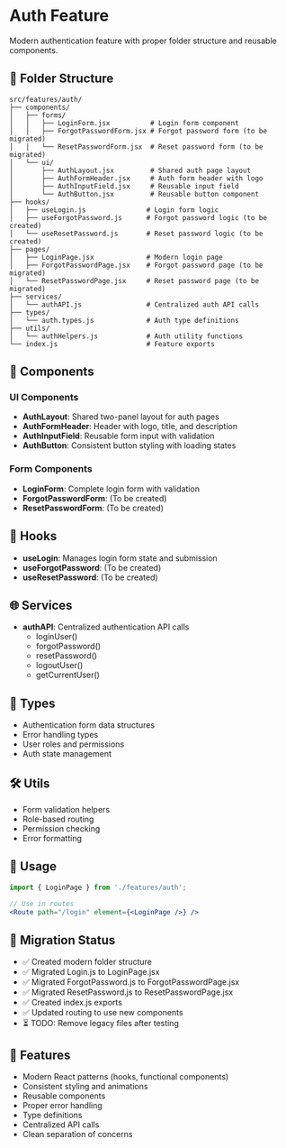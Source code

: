 # Auth Feature

Modern authentication feature with proper folder structure and reusable components.

## 📁 Folder Structure

```
src/features/auth/
├── components/
│   ├── forms/
│   │   ├── LoginForm.jsx          # Login form component
│   │   ├── ForgotPasswordForm.jsx # Forgot password form (to be migrated)
│   │   └── ResetPasswordForm.jsx  # Reset password form (to be migrated)
│   └── ui/
│       ├── AuthLayout.jsx         # Shared auth page layout
│       ├── AuthFormHeader.jsx     # Auth form header with logo
│       ├── AuthInputField.jsx     # Reusable input field
│       └── AuthButton.jsx         # Reusable button component
├── hooks/
│   ├── useLogin.js               # Login form logic
│   ├── useForgotPassword.js      # Forgot password logic (to be created)
│   └── useResetPassword.js       # Reset password logic (to be created)
├── pages/
│   ├── LoginPage.jsx             # Modern login page
│   ├── ForgotPasswordPage.jsx    # Forgot password page (to be migrated)
│   └── ResetPasswordPage.jsx     # Reset password page (to be migrated)
├── services/
│   └── authAPI.js                # Centralized auth API calls
├── types/
│   └── auth.types.js             # Auth type definitions
├── utils/
│   └── authHelpers.js            # Auth utility functions
└── index.js                      # Feature exports
```

## 🔧 Components

### UI Components
- **AuthLayout**: Shared two-panel layout for auth pages
- **AuthFormHeader**: Header with logo, title, and description
- **AuthInputField**: Reusable form input with validation
- **AuthButton**: Consistent button styling with loading states

### Form Components
- **LoginForm**: Complete login form with validation
- **ForgotPasswordForm**: (To be created)
- **ResetPasswordForm**: (To be created)

## 🎣 Hooks

- **useLogin**: Manages login form state and submission
- **useForgotPassword**: (To be created)
- **useResetPassword**: (To be created)

## 🌐 Services

- **authAPI**: Centralized authentication API calls
  - loginUser()
  - forgotPassword()
  - resetPassword()
  - logoutUser()
  - getCurrentUser()

## 📝 Types

- Authentication form data structures
- Error handling types
- User roles and permissions
- Auth state management

## 🛠️ Utils

- Form validation helpers
- Role-based routing
- Permission checking
- Error formatting

## 🚀 Usage

```jsx
import { LoginPage } from './features/auth';

// Use in routes
<Route path="/login" element={<LoginPage />} />
```

## 🔄 Migration Status

- ✅ Created modern folder structure
- ✅ Migrated Login.js to LoginPage.jsx
- ✅ Migrated ForgotPassword.js to ForgotPasswordPage.jsx
- ✅ Migrated ResetPassword.js to ResetPasswordPage.jsx
- ✅ Created index.js exports
- ✅ Updated routing to use new components
- ⏳ TODO: Remove legacy files after testing

## 🎨 Features

- Modern React patterns (hooks, functional components)
- Consistent styling and animations
- Reusable components
- Proper error handling
- Type definitions
- Centralized API calls
- Clean separation of concerns
